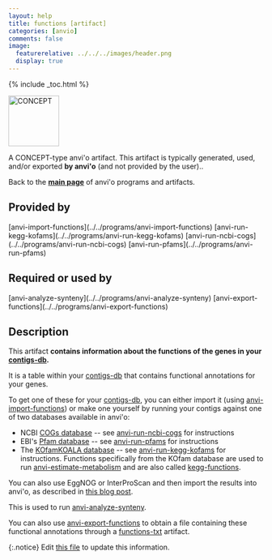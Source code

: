 ```yaml
---
layout: help
title: functions [artifact]
categories: [anvio]
comments: false
image:
  featurerelative: ../../../images/header.png
  display: true
---
```



{% include _toc.html %}


<img src="../../images/icons/CONCEPT.png" alt="CONCEPT" style="width:100px; border:none" />

A CONCEPT-type anvi'o artifact. This artifact is typically generated, used, and/or exported **by anvi'o** (and not provided by the user)..

Back to the **[main page](../../)** of anvi'o programs and artifacts.

## Provided by


<p style="text-align: left" markdown="1"><span class="artifact-p">[anvi-import-functions](../../programs/anvi-import-functions)</span> <span class="artifact-p">[anvi-run-kegg-kofams](../../programs/anvi-run-kegg-kofams)</span> <span class="artifact-p">[anvi-run-ncbi-cogs](../../programs/anvi-run-ncbi-cogs)</span> <span class="artifact-p">[anvi-run-pfams](../../programs/anvi-run-pfams)</span></p>


## Required or used by


<p style="text-align: left" markdown="1"><span class="artifact-r">[anvi-analyze-synteny](../../programs/anvi-analyze-synteny)</span> <span class="artifact-r">[anvi-export-functions](../../programs/anvi-export-functions)</span></p>


## Description

This artifact **contains information about the functions of the genes in your <span class="artifact-n">[contigs-db](/help/7/artifacts/contigs-db)</span>.**

It is a table within your <span class="artifact-n">[contigs-db](/help/7/artifacts/contigs-db)</span> that contains functional annotations for your genes. 

To get one of these for your <span class="artifact-n">[contigs-db](/help/7/artifacts/contigs-db)</span>, you can either import it (using <span class="artifact-n">[anvi-import-functions](/help/7/programs/anvi-import-functions)</span>) or make one yourself by running your contigs against one of two databases available in anvi'o:
* NCBI [COGs database](https://www.ncbi.nlm.nih.gov/pmc/articles/PMC102395/) -- see <span class="artifact-n">[anvi-run-ncbi-cogs](/help/7/programs/anvi-run-ncbi-cogs)</span> for instructions
* EBI's [Pfam database](https://pfam.xfam.org/) -- see <span class="artifact-n">[anvi-run-pfams](/help/7/programs/anvi-run-pfams)</span> for instructions
* The [KOfamKOALA database](https://www.genome.jp/tools/kofamkoala/) -- see <span class="artifact-n">[anvi-run-kegg-kofams](/help/7/programs/anvi-run-kegg-kofams)</span> for instructions. Functions specifically from the KOfam database are used to run <span class="artifact-n">[anvi-estimate-metabolism](/help/7/programs/anvi-estimate-metabolism)</span> and are also called <span class="artifact-n">[kegg-functions](/help/7/artifacts/kegg-functions)</span>.

You can also use EggNOG or InterProScan and then import the results into anvi'o, as described in [this blog post](http://merenlab.org/2016/06/18/importing-functions/).

This is used to run <span class="artifact-n">[anvi-analyze-synteny](/help/7/programs/anvi-analyze-synteny)</span>. 

You can also use <span class="artifact-n">[anvi-export-functions](/help/7/programs/anvi-export-functions)</span> to obtain a file containing these functional annotations through a <span class="artifact-n">[functions-txt](/help/7/artifacts/functions-txt)</span> artifact. 


{:.notice}
Edit [this file](https://github.com/merenlab/anvio/tree/master/anvio/docs/artifacts/functions.md) to update this information.

